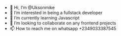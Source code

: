 - 👋 Hi, I’m @Uksonmike
- 👀 I’m interested in being a fullstack developer
- 🌱 I’m currently learning Javascript
- 💞️ I’m looking to collaborate on any frontend projects
- 📫 How to reach me on whatsapp +2349033387545

<!---
Uksonmike/Uksonmike is a ✨ special ✨ repository because its `README.md` (this file) appears on your GitHub profile.
You can click the Preview link to take a look at your changes.
--->
